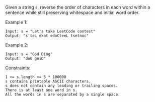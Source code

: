 Given a string `s`, reverse the order of characters in each word within a sentence while still preserving whitespace and initial word order.



Example 1:
```
Input: s = "Let's take LeetCode contest"
Output: "s'teL ekat edoCteeL tsetnoc"
```
Example 2:
```
Input: s = "God Ding"
Output: "doG gniD"
```

Constraints:
```
1 <= s.length <= 5 * 100000
s contains printable ASCII characters.
s does not contain any leading or trailing spaces.
There is at least one word in s.
All the words in s are separated by a single space.
```